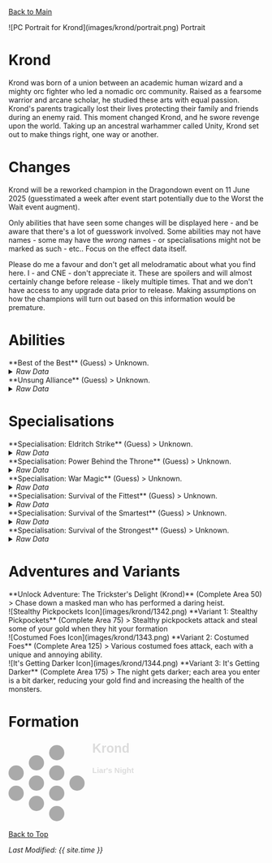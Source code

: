 [Back to Main](index.md)

<span class="championPortraitsRow">
    <span class="championPortraitsColumn">
        <span class="championPortraitsImage">
            ![PC Portrait for Krond](images/krond/portrait.png)
        </span>
        <span>
        Portrait
        </span>
    </span>
</span>

# Krond

Krond was born of a union between an academic human wizard and a mighty orc fighter who led a nomadic orc community. Raised as a fearsome warrior and arcane scholar, he studied these arts with equal passion. Krond's parents tragically lost their lives protecting their family and friends during an enemy raid. This moment changed Krond, and he swore revenge upon the world. Taking up an ancestral warhammer called Unity, Krond set out to make things right, one way or another.

# Changes

Krond will be a reworked champion in the Dragondown event on 11 June 2025 (guesstimated a week after event start potentially due to the Worst the Wait event augment).

Only abilities that have seen some changes will be displayed here - and be aware that there's a lot of guesswork involved. Some abilities may not have names - some may have the *wrong* names - or specialisations might not be marked as such - etc.. Focus on the effect data itself.

Please do me a favour and don't get all melodramatic about what you find here. I - and CNE - don't appreciate it. These are spoilers and will almost certainly change before release - likely multiple times. That and we don't have access to any upgrade data prior to release. Making assumptions on how the champions will turn out based on this information would be premature.

# Abilities

<div markdown="1" class="abilityBorder"><div markdown="1" class="abilityBorderInner">
**Best of the Best** (Guess)
> Unknown.
<details><summary><em>Raw Data</em></summary>
<p>
<pre>
{
    "id": 26486,
    "graphic": "Icons/Events/2018 Dragondown/Dragondown_Y8/Icon_Ability_Krond_BestoftheBest",
    "v": 2,
    "fs": 0,
    "p": 0,
    "type": 1,
    "export_params": {
        "uses": [
            "icon"
        ]
    }
}
</pre>
</p>
</details>
</div></div>

<div markdown="1" class="abilityBorder"><div markdown="1" class="abilityBorderInner">
**Unsung Alliance** (Guess)
> Unknown.
<details><summary><em>Raw Data</em></summary>
<p>
<pre>
{
    "id": 26487,
    "graphic": "Icons/Events/2018 Dragondown/Dragondown_Y8/Icon_Ability_Krond_UnsungAlliance",
    "v": 2,
    "fs": 0,
    "p": 0,
    "type": 1,
    "export_params": {
        "uses": [
            "icon"
        ]
    }
}
</pre>
</p>
</details>
</div></div>

# Specialisations

<div markdown="1" class="abilityBorder"><div markdown="1" class="abilityBorderInner">
**Specialisation: Eldritch Strike** (Guess)
> Unknown.
<details><summary><em>Raw Data</em></summary>
<p>
<pre>
{
    "id": 26501,
    "graphic": "Icons/Events/2018 Dragondown/Dragondown_Y8/Icon_Specialization_Krond_EldritchStrike",
    "v": 2,
    "fs": 0,
    "p": 0,
    "type": 1,
    "export_params": {
        "uses": [
            "icon"
        ]
    }
}
</pre>
</p>
</details>
</div></div>

<div markdown="1" class="abilityBorder"><div markdown="1" class="abilityBorderInner">
**Specialisation: Power Behind the Throne** (Guess)
> Unknown.
<details><summary><em>Raw Data</em></summary>
<p>
<pre>
{
    "id": 26502,
    "graphic": "Icons/Events/2018 Dragondown/Dragondown_Y8/Icon_Specialization_Krond_PowerBehindtheThrone",
    "v": 2,
    "fs": 0,
    "p": 0,
    "type": 1,
    "export_params": {
        "uses": [
            "icon"
        ]
    }
}
</pre>
</p>
</details>
</div></div>

<div markdown="1" class="abilityBorder"><div markdown="1" class="abilityBorderInner">
**Specialisation: War Magic** (Guess)
> Unknown.
<details><summary><em>Raw Data</em></summary>
<p>
<pre>
{
    "id": 26506,
    "graphic": "Icons/Events/2018 Dragondown/Dragondown_Y8/Icon_Specialization_Krond_WarMagic",
    "v": 2,
    "fs": 0,
    "p": 0,
    "type": 1,
    "export_params": {
        "uses": [
            "icon"
        ]
    }
}
</pre>
</p>
</details>
</div></div>

<div markdown="1" class="abilityBorder"><div markdown="1" class="abilityBorderInner">
**Specialisation: Survival of the Fittest** (Guess)
> Unknown.
<details><summary><em>Raw Data</em></summary>
<p>
<pre>
{
    "id": 26503,
    "graphic": "Icons/Events/2018 Dragondown/Dragondown_Y8/Icon_Specialization_Krond_SurvivaloftheFittest",
    "v": 2,
    "fs": 0,
    "p": 0,
    "type": 1,
    "export_params": {
        "uses": [
            "icon"
        ]
    }
}
</pre>
</p>
</details>
</div></div>

<div markdown="1" class="abilityBorder"><div markdown="1" class="abilityBorderInner">
**Specialisation: Survival of the Smartest** (Guess)
> Unknown.
<details><summary><em>Raw Data</em></summary>
<p>
<pre>
{
    "id": 26504,
    "graphic": "Icons/Events/2018 Dragondown/Dragondown_Y8/Icon_Specialization_Krond_SurvivaloftheSmartest",
    "v": 2,
    "fs": 0,
    "p": 0,
    "type": 1,
    "export_params": {
        "uses": [
            "icon"
        ]
    }
}
</pre>
</p>
</details>
</div></div>

<div markdown="1" class="abilityBorder"><div markdown="1" class="abilityBorderInner">
**Specialisation: Survival of the Strongest** (Guess)
> Unknown.
<details><summary><em>Raw Data</em></summary>
<p>
<pre>
{
    "id": 26505,
    "graphic": "Icons/Events/2018 Dragondown/Dragondown_Y8/Icon_Specialization_Krond_SurvivaloftheStrongest",
    "v": 2,
    "fs": 0,
    "p": 0,
    "type": 1,
    "export_params": {
        "uses": [
            "icon"
        ]
    }
}
</pre>
</p>
</details>
</div></div>

# Adventures and Variants

<div markdown="1" class="abilityBorder"><div markdown="1" class="abilityBorderInner">
**Unlock Adventure: The Trickster's Delight (Krond)** (Complete Area 50)
> Chase down a masked man who has performed a daring heist.
</div></div>
<div markdown="1" class="abilityBorder"><div markdown="1" class="abilityBorderInner">
![Stealthy Pickpockets Icon](images/krond/1342.png) **Variant 1: Stealthy Pickpockets** (Complete Area 75)
> Stealthy pickpockets attack and steal some of your gold when they hit your formation
</div></div>
<div markdown="1" class="abilityBorder"><div markdown="1" class="abilityBorderInner">
![Costumed Foes Icon](images/krond/1343.png) **Variant 2: Costumed Foes** (Complete Area 125)
> Various costumed foes attack, each with a unique and annoying ability.
</div></div>
<div markdown="1" class="abilityBorder"><div markdown="1" class="abilityBorderInner">
![It's Getting Darker Icon](images/krond/1344.png) **Variant 3: It's Getting Darker** (Complete Area 175)
> The night gets darker; each area you enter is a bit darker, reducing your gold find and increasing the health of the monsters.
</div></div>

# Formation

<span class="formationBorder">
    <svg xmlns="http://www.w3.org/2000/svg" id="Krond" fill="#aaa" data-formationName="Krond" data-campaignName="Liar's Night" width="251" height="160"><circle cx="135" cy="85" r="15"/><circle cx="95" cy="25" r="15"/><circle cx="95" cy="65" r="15"/><circle cx="95" cy="105" r="15"/><circle cx="95" cy="145" r="15"/><circle cx="55" cy="45" r="15"/><circle cx="55" cy="85" r="15"/><circle cx="55" cy="125" r="15"/><circle cx="15" cy="65" r="15"/><circle cx="15" cy="105" r="15"/><text x="165" y="25" fill="#dcdcdc" font-size="25" font-family="Arial" font-weight="bold">Krond</text><text x="165" y="65" fill="#dcdcdc" font-size="15" font-family="Arial" font-weight="bold">Liar's Night</text></svg>
</span>

[Back to Top](#top)

*Last Modified: {{ site.time }}*